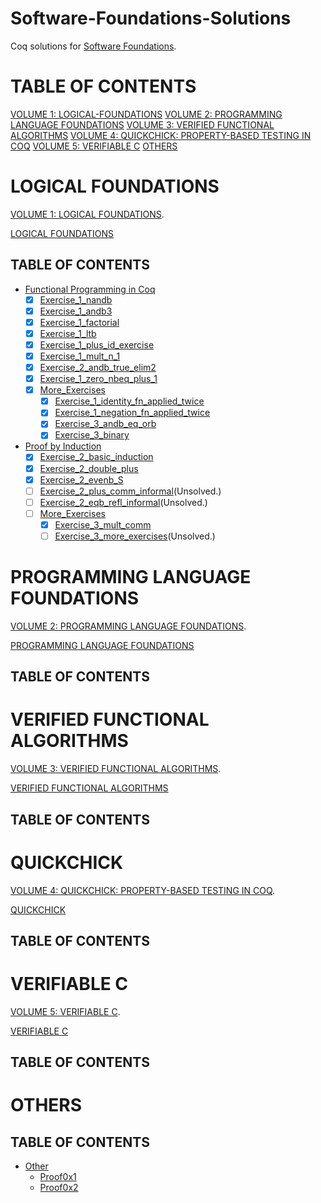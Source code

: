 # Software-Foundations-Solutions
Coq solutions for [Software Foundations](https://softwarefoundations.cis.upenn.edu/).

# TABLE OF CONTENTS
[VOLUME 1: LOGICAL-FOUNDATIONS](#LOGICAL-FOUNDATIONS)
[VOLUME 2: PROGRAMMING LANGUAGE FOUNDATIONS](#PROGRAMMING-LANGUAGE-FOUNDATIONS)
[VOLUME 3: VERIFIED FUNCTIONAL ALGORITHMS](#VERIFIED-FUNCTIONAL-ALGORITHMS)
[VOLUME 4: QUICKCHICK: PROPERTY-BASED TESTING IN COQ](#QUICKCHICK)
[VOLUME 5: VERIFIABLE C](#VERIFIABLE-C)
[OTHERS](#OTHERS)

# LOGICAL FOUNDATIONS
[VOLUME 1: LOGICAL FOUNDATIONS](https://softwarefoundations.cis.upenn.edu/lf-current/toc.html).

[LOGICAL FOUNDATIONS](/LF/)

## TABLE OF CONTENTS
* [Functional Programming in Coq](/LF/Basics.v)
  - [x] [Exercise_1_nandb](/LF/Basics.v)
  - [x] [Exercise_1_andb3](/LF/Basics.v)
  - [x] [Exercise_1_factorial](/LF/Basics.v)
  - [x] [Exercise_1_ltb](/LF/Basics.v)
  - [x] [Exercise_1_plus_id_exercise](/LF/Basics.v)
  - [x] [Exercise_1_mult_n_1](/LF/Basics.v)
  - [x] [Exercise_2_andb_true_elim2](/LF/Basics.v)
  - [x] [Exercise_1_zero_nbeq_plus_1](/LF/Basics.v)
  - [x] [More_Exercises](/LF/Basics.v)
    + [x] [Exercise_1_identity_fn_applied_twice](/LF/Basics.v)
    + [x] [Exercise_1_negation_fn_applied_twice](/LF/Basics.v)
    + [x] [Exercise_3_andb_eq_orb](/LF/Basics.v)
    + [x] [Exercise_3_binary](/LF/Basics.v)
* [Proof by Induction](/LF/Induction.v)
  - [x] [Exercise_2_basic_induction](/LF/Induction.v)
  - [x] [Exercise_2_double_plus](/LF/Induction.v)
  - [x] [Exercise_2_evenb_S](/LF/Induction.v)
  - [ ] [Exercise_2_plus_comm_informal](/LF/Induction.v)(Unsolved.)
  - [ ] [Exercise_2_eqb_refl_informal](/LF/Induction.v)(Unsolved.)
  - [ ] [More_Exercises](/LF/Induction.v)
    + [x] [Exercise_3_mult_comm](/LF/Induction.v)
    + [ ] [Exercise_3_more_exercises](/LF/Induction.v)(Unsolved.)

# PROGRAMMING LANGUAGE FOUNDATIONS
[VOLUME 2: PROGRAMMING LANGUAGE FOUNDATIONS](https://softwarefoundations.cis.upenn.edu/plf-current/toc.html).

[PROGRAMMING LANGUAGE FOUNDATIONS](/PLF/)

## TABLE OF CONTENTS


# VERIFIED FUNCTIONAL ALGORITHMS
[VOLUME 3: VERIFIED FUNCTIONAL ALGORITHMS](https://softwarefoundations.cis.upenn.edu/vfa-current/toc.html).

[VERIFIED FUNCTIONAL ALGORITHMS](/VFA/)

## TABLE OF CONTENTS


# QUICKCHICK
[VOLUME 4: QUICKCHICK: PROPERTY-BASED TESTING IN COQ](https://softwarefoundations.cis.upenn.edu/qc-current/toc.html).

[QUICKCHICK](/QC/)

## TABLE OF CONTENTS


# VERIFIABLE C
[VOLUME 5: VERIFIABLE C](https://softwarefoundations.cis.upenn.edu/vc-current/toc.html).

[VERIFIABLE C](/VC/)

## TABLE OF CONTENTS

# OTHERS
## TABLE OF CONTENTS
* [Other](/Other)
  - [Proof0x1](/Other/proof0x1.v)
  - [Proof0x2](/Other/proof0x2.v)